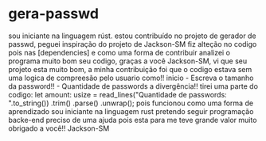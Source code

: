 # gera-passwd
sou iniciante na linguagem rúst. estou contribuído no projeto de gerador de passwd, peguei inspiração do projeto de Jackson-SM fiz alteção no codigo pois nas [dependencies] e como uma forma de contribuir analizei o programa muito bom seu codigo, graças a você Jackson-SM, vi que seu projeto esta muito bom, a minha contribuição foi que o codigo estava sem uma logica de compreesão pelo usuario como!! inicio - Escreva o tamanho da password!! - Quantidade de passwords a divergência!! tirei uma parte do codigo: 
 let amount: usize = read_lines("Quantidade de passwords: ".to_string())
        .trim()
        .parse()
        .unwrap();
pois funcionou como uma forma de aprendizado sou iniciante na linguagem rust pretendo seguir programação backe-end preciso de uma ajuda pois esta para me teve grande valor muito obrigado a você!!
Jackson-SM
